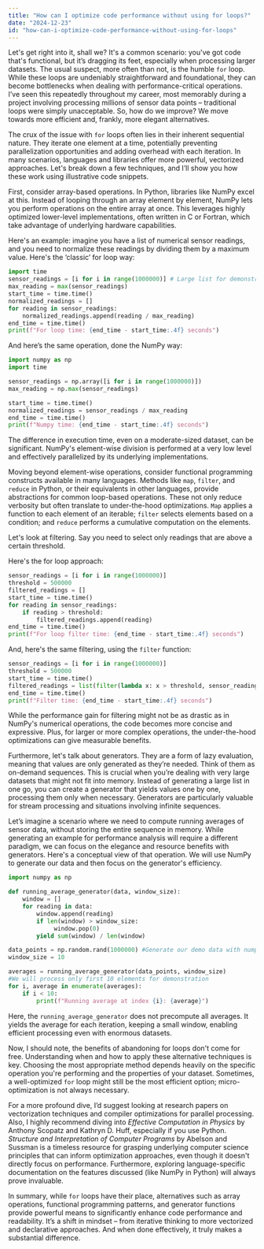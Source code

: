 ```yaml
---
title: "How can I optimize code performance without using for loops?"
date: "2024-12-23"
id: "how-can-i-optimize-code-performance-without-using-for-loops"
---
```


Let's get right into it, shall we? It's a common scenario: you've got code that's functional, but it’s dragging its feet, especially when processing larger datasets. The usual suspect, more often than not, is the humble `for` loop. While these loops are undeniably straightforward and foundational, they can become bottlenecks when dealing with performance-critical operations. I’ve seen this repeatedly throughout my career, most memorably during a project involving processing millions of sensor data points – traditional loops were simply unacceptable. So, how do we improve? We move towards more efficient and, frankly, more elegant alternatives.

The crux of the issue with `for` loops often lies in their inherent sequential nature. They iterate one element at a time, potentially preventing parallelization opportunities and adding overhead with each iteration. In many scenarios, languages and libraries offer more powerful, vectorized approaches. Let's break down a few techniques, and I’ll show you how these work using illustrative code snippets.

First, consider array-based operations. In Python, libraries like NumPy excel at this. Instead of looping through an array element by element, NumPy lets you perform operations on the entire array at once. This leverages highly optimized lower-level implementations, often written in C or Fortran, which take advantage of underlying hardware capabilities.

Here's an example: imagine you have a list of numerical sensor readings, and you need to normalize these readings by dividing them by a maximum value. Here's the ‘classic’ for loop way:

```python
import time
sensor_readings = [i for i in range(1000000)] # Large list for demonstration
max_reading = max(sensor_readings)
start_time = time.time()
normalized_readings = []
for reading in sensor_readings:
    normalized_readings.append(reading / max_reading)
end_time = time.time()
print(f"For loop time: {end_time - start_time:.4f} seconds")
```

And here’s the same operation, done the NumPy way:

```python
import numpy as np
import time

sensor_readings = np.array([i for i in range(1000000)])
max_reading = np.max(sensor_readings)

start_time = time.time()
normalized_readings = sensor_readings / max_reading
end_time = time.time()
print(f"Numpy time: {end_time - start_time:.4f} seconds")

```

The difference in execution time, even on a moderate-sized dataset, can be significant. NumPy's element-wise division is performed at a very low level and effectively parallelized by its underlying implementations.

Moving beyond element-wise operations, consider functional programming constructs available in many languages. Methods like `map`, `filter`, and `reduce` in Python, or their equivalents in other languages, provide abstractions for common loop-based operations. These not only reduce verbosity but often translate to under-the-hood optimizations. `Map` applies a function to each element of an iterable; `filter` selects elements based on a condition; and `reduce` performs a cumulative computation on the elements.

Let's look at filtering. Say you need to select only readings that are above a certain threshold.

Here's the for loop approach:

```python
sensor_readings = [i for i in range(1000000)]
threshold = 500000
filtered_readings = []
start_time = time.time()
for reading in sensor_readings:
    if reading > threshold:
        filtered_readings.append(reading)
end_time = time.time()
print(f"For loop filter time: {end_time - start_time:.4f} seconds")

```

And, here's the same filtering, using the `filter` function:

```python
sensor_readings = [i for i in range(1000000)]
threshold = 500000
start_time = time.time()
filtered_readings = list(filter(lambda x: x > threshold, sensor_readings))
end_time = time.time()
print(f"Filter time: {end_time - start_time:.4f} seconds")
```

While the performance gain for filtering might not be as drastic as in NumPy's numerical operations, the code becomes more concise and expressive. Plus, for larger or more complex operations, the under-the-hood optimizations can give measurable benefits.

Furthermore, let's talk about generators. They are a form of lazy evaluation, meaning that values are only generated as they’re needed. Think of them as on-demand sequences. This is crucial when you’re dealing with very large datasets that might not fit into memory. Instead of generating a large list in one go, you can create a generator that yields values one by one, processing them only when necessary. Generators are particularly valuable for stream processing and situations involving infinite sequences.

Let’s imagine a scenario where we need to compute running averages of sensor data, without storing the entire sequence in memory. While generating an example for performance analysis will require a different paradigm, we can focus on the elegance and resource benefits with generators. Here's a conceptual view of that operation. We will use NumPy to generate our data and then focus on the generator's efficiency.

```python
import numpy as np

def running_average_generator(data, window_size):
    window = []
    for reading in data:
        window.append(reading)
        if len(window) > window_size:
             window.pop(0)
        yield sum(window) / len(window)

data_points = np.random.rand(1000000) #Generate our demo data with numpy for speed.
window_size = 10

averages = running_average_generator(data_points, window_size)
#We will process only first 10 elements for demonstration
for i, average in enumerate(averages):
    if i < 10:
        print(f"Running average at index {i}: {average}")
```

Here, the `running_average_generator` does not precompute all averages. It yields the average for each iteration, keeping a small window, enabling efficient processing even with enormous datasets.

Now, I should note, the benefits of abandoning for loops don't come for free. Understanding when and how to apply these alternative techniques is key. Choosing the most appropriate method depends heavily on the specific operation you're performing and the properties of your dataset. Sometimes, a well-optimized `for` loop might still be the most efficient option; micro-optimization is not always necessary.

For a more profound dive, I’d suggest looking at research papers on vectorization techniques and compiler optimizations for parallel processing. Also, I highly recommend diving into *Effective Computation in Physics* by Anthony Scopatz and Kathryn D. Huff, especially if you use Python. *Structure and Interpretation of Computer Programs* by Abelson and Sussman is a timeless resource for grasping underlying computer science principles that can inform optimization approaches, even though it doesn't directly focus on performance. Furthermore, exploring language-specific documentation on the features discussed (like NumPy in Python) will always prove invaluable.

In summary, while `for` loops have their place, alternatives such as array operations, functional programming patterns, and generator functions provide powerful means to significantly enhance code performance and readability. It’s a shift in mindset – from iterative thinking to more vectorized and declarative approaches. And when done effectively, it truly makes a substantial difference.
